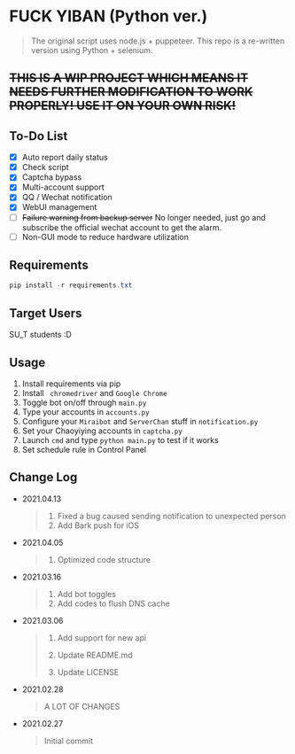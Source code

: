 # FUCK YIBAN (Python ver.)

> The original script uses node.js + puppeteer. This repo is a re-written version using Python + selenium.

## ~~**THIS IS A WIP PROJECT WHICH MEANS IT NEEDS FURTHER MODIFICATION TO WORK PROPERLY! USE IT ON YOUR OWN RISK!**~~

## To-Do List

- [x] Auto report daily status
- [x] Check script
- [x] Captcha bypass
- [x] Multi-account support
- [x] QQ / Wechat notification
- [x] WebUI management
- [ ] ~~Failure warning from backup server~~ No longer needed, just go and subscribe the official wechat account to get the alarm.
- [ ] Non-GUI mode to reduce hardware utilization

## Requirements

```powershell
pip install -r requirements.txt
```

## Target Users

SU_T students :D

## Usage

1. Install requirements via pip
2. Install ` chromedriver` and `Google Chrome`
3. Toggle bot on/off through `main.py`
4. Type your accounts in `accounts.py`
5. Configure your `Miraibot` and `ServerChan`  stuff in `notification.py` 
6. Set your Chaoyiying accounts in `captcha.py`
7. Launch `cmd` and type `python main.py` to test if it works
8. Set schedule rule in Control Panel

## Change Log

- 2021.04.13

  > 1. Fixed a bug caused sending notification to unexpected person
  > 2. Add Bark push for iOS

- 2021.04.05

  > 1. Optimized code structure

- 2021.03.16

  > 1. Add bot toggles
  > 2. Add codes to flush DNS cache

- 2021.03.06

  > 1. Add support for new api
  >
  > 2. Update README.md
  >
  > 3. Update LICENSE 

- 2021.02.28

  > A LOT OF CHANGES

- 2021.02.27

  > Initial commit